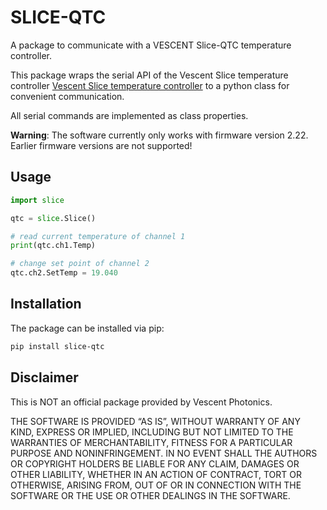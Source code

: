 # SLICE-QTC

A package to communicate with a VESCENT Slice-QTC temperature controller.

This package wraps the serial API of the Vescent Slice temperature
controller [Vescent Slice temperature controller](https://vescent.com/de/slice-qtc-four-channel-temperature-controller.html)
to a python class for convenient communication.

All serial commands are implemented as class properties.


**Warning**: The software currently only works with firmware version 2.22. Earlier firmware versions are not supported!
## Usage


```python
import slice

qtc = slice.Slice()

# read current temperature of channel 1
print(qtc.ch1.Temp)

# change set point of channel 2 
qtc.ch2.SetTemp = 19.040
```

## Installation

The package can be installed via pip:

```bash
pip install slice-qtc 
```

## Disclaimer
This is NOT an official package provided by Vescent Photonics.

THE SOFTWARE IS PROVIDED “AS IS”, WITHOUT WARRANTY OF ANY KIND, EXPRESS OR IMPLIED, INCLUDING BUT NOT LIMITED TO THE WARRANTIES OF MERCHANTABILITY, FITNESS FOR A PARTICULAR PURPOSE AND NONINFRINGEMENT. IN NO EVENT SHALL THE AUTHORS OR COPYRIGHT HOLDERS BE LIABLE FOR ANY CLAIM, DAMAGES OR OTHER LIABILITY, WHETHER IN AN ACTION OF CONTRACT, TORT OR OTHERWISE, ARISING FROM, OUT OF OR IN CONNECTION WITH THE SOFTWARE OR THE USE OR OTHER DEALINGS IN THE SOFTWARE.